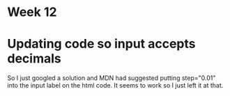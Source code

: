 # Week 12

# Updating code so input accepts decimals
So I just googled a solution and MDN had suggested putting step="0.01" into the input label on the html code. It seems to work so I just left it at that. 